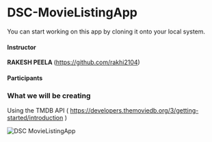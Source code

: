 # DSC-MovieListingApp

You can start working on this app by cloning it onto your local system.

#### Instructor
<b> RAKESH PEELA </b> (https://github.com/rakhi2104)
    
#### Participants




### What we will be creating 

Using the TMDB API ( https://developers.themoviedb.org/3/getting-started/introduction )

![DSC MovieListingApp](https://res.cloudinary.com/crack-jack/image/upload/v1512662888/DSC-MovieListing.jpg)
